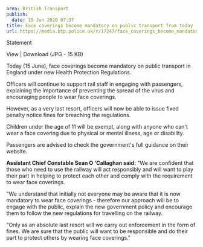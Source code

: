 ```yaml
area: British Transport
publish:
  date: 15 Jun 2020 07:37
title: Face coverings become mandatory on public transport from today - England
url: https://media.btp.police.uk/r/17247/face_coverings_become_mandatory_on_public_transpo
```

Statement

View | Download (JPG - 15 KB)

Today (15 June), face coverings become mandatory on public transport in England under new Health Protection Regulations.

Officers will continue to support rail staff in engaging with passengers, explaining the importance of preventing the spread of the virus and encouraging people to wear face coverings.

However, as a very last resort, officers will now be able to issue fixed penalty notice fines for breaching the regulations.

Children under the age of 11 will be exempt, along with anyone who can't wear a face covering due to physical or mental illness, age or disability.

Passengers are advised to check the government's full guidance on their website.

**Assistant Chief Constable Sean O 'Callaghan said:** "We are confident that those who need to use the railway will act responsibly and will want to play their part in helping to protect each other and comply with the requirement to wear face coverings.

"We understand that initially not everyone may be aware that it is now mandatory to wear face coverings - therefore our approach will be to engage with the public, explain the new government policy and encourage them to follow the new regulations for travelling on the railway.

"Only as an absolute last resort will we carry out enforcement in the form of fines. We are sure that the public will want to be responsible and do their part to protect others by wearing face coverings."
